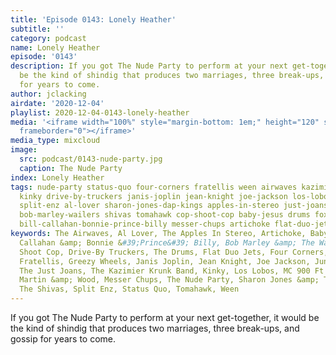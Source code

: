 ```yaml
---
title: 'Episode 0143: Lonely Heather'
subtitle: ''
category: podcast
name: Lonely Heather
episode: '0143'
description: If you got The Nude Party to perform at your next get-together, it would
  be the kind of shindig that produces two marriages, three break-ups, and gossip
  for years to come.
author: jclacking
airdate: '2020-12-04'
playlist: 2020-12-04-0143-lonely-heather
media: '<iframe width="100%" style="margin-bottom: 1em;" height="120" src="https://www.mixcloud.com/widget/iframe/?feed=%2Fthe-lacking-org%2Fwpdiuz-143-lonely-heather%2F&hide_artwork=1&hide_cover=1&light=1"
  frameborder="0"></iframe>'
media_type: mixcloud
image:
  src: podcast/0143-nude-party.jpg
  caption: The Nude Party
index: Lonely Heather
tags: nude-party status-quo four-corners fratellis ween airwaves kazimier-krunk-band
  kinky drive-by-truckers janis-joplin jean-knight joe-jackson los-lobos jungle-brothers
  split-enz al-lover sharon-jones-dap-kings apples-in-stereo just-joans greezy-wheels
  bob-marley-wailers shivas tomahawk cop-shoot-cop baby-jesus drums foxygen medeski-martin-wood
  bill-callahan-bonnie-prince-billy messer-chups artichoke flat-duo-jets mc-900-ft-jesus
keywords: The Airwaves, Al Lover, The Apples In Stereo, Artichoke, Baby Jesus, Bill
  Callahan &amp; Bonnie &#39;Prince&#39; Billy, Bob Marley &amp; The Wailers, Cop
  Shoot Cop, Drive-By Truckers, The Drums, Flat Duo Jets, Four Corners, Foxygen, The
  Fratellis, Greezy Wheels, Janis Joplin, Jean Knight, Joe Jackson, Jungle Brothers,
  The Just Joans, The Kazimier Krunk Band, Kinky, Los Lobos, MC 900 Ft Jesus, Medeski
  Martin &amp; Wood, Messer Chups, The Nude Party, Sharon Jones &amp; The Dap-Kings,
  The Shivas, Split Enz, Status Quo, Tomahawk, Ween
---
```

If you got The Nude Party to perform at your next get-together, it would be the kind of shindig that produces two marriages, three break-ups, and gossip for years to come.
